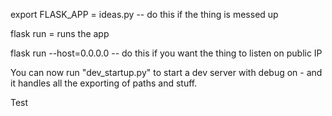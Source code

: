 export FLASK_APP = ideas.py -- do this if the thing is messed up

flask run = runs the app

flask run --host=0.0.0.0   -- do this if you want the thing to listen on public IP

You can now run "dev_startup.py" to start a dev server with debug on - and it handles all the exporting of paths and stuff.

Test

